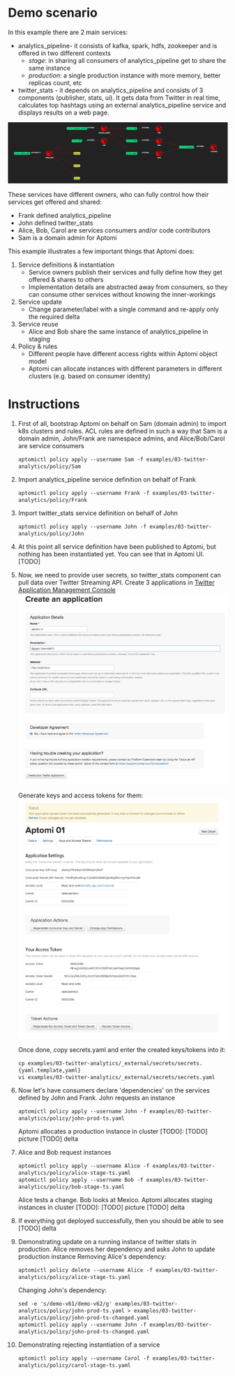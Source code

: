# Demo scenario

In this example there are 2 main services:
- analytics_pipeline- it consists of kafka, spark, hdfs, zookeeper and is offered in two different contexts
  - *stage*: in sharing all consumers of analytics_pipeline get to share the same instance
  - *production*: a single production instance with more memory, better replicas count, etc 
- twitter_stats - it depends on analytics_pipeline and consists of 3 components (publisher, stats, ui).
  It gets data from Twitter in real time, calculates top hashtags using an external analytics_pipeline service and displays
  results on a web page.  

![Diagram](diagram.png)

These services have different owners, who can fully control how their services get offered and shared:
- Frank defined analytics_pipeline
- John defined twitter_stats
- Alice, Bob, Carol are services consumers and/or code contributors
- Sam is a domain admin for Aptomi

This example illustrates a few important things that Aptomi does:
1. Service definitions & instantiation
    - Service owners publish their services and fully define how they get offered & shares to others
    - Implementation details are abstracted away from consumers, so they can consume other services without knowing the inner-workings
1. Service update
    - Change parameter/label with a single command and re-apply only the required delta 
1. Service reuse
    - Alice and Bob share the same instance of analytics_pipeline in staging
1. Policy & rules
    - Different people have different access rights within Aptomi object model
    - Aptomi can allocate instances with different parameters in different clusters (e.g. based on consumer identity)

# Instructions

1. First of all, bootstrap Aptomi on behalf on Sam (domain admin) to import k8s clusters and rules. ACL rules are defined in such
a way that Sam is a domain admin, John/Frank are namespace admins, and Alice/Bob/Carol are service consumers
    ```
    aptomictl policy apply --username Sam -f examples/03-twitter-analytics/policy/Sam
    ```
1. Import analytics_pipeline service definition on behalf of Frank
    ```
    aptomictl policy apply --username Frank -f examples/03-twitter-analytics/policy/Frank
    ```
1. Import twitter_stats service definition on behalf of John
    ```
    aptomictl policy apply --username John -f examples/03-twitter-analytics/policy/John
    ```
1. At this point all service definition have been published to Aptomi, but nothing has been instantiated yet. You can see
that in Aptomi UI.
    [TODO]

1. Now, we need to provide user secrets, so twitter_stats component can pull data over Twitter Streaming API. Create 3
applications in [Twitter Application Management Console](https://apps.twitter.com)
    ![Twitter App Create](twitter-app-create.png)
    
    Generate keys and access tokens for them:
    ![Twitter Create Tokens](twitter-create-tokens.png)
    
    Once done, copy secrets.yaml and enter the created keys/tokens into it:
   ```
   cp examples/03-twitter-analytics/_external/secrets/secrets.{yaml.template,yaml}
   vi examples/03-twitter-analytics/_external/secrets/secrets.yaml
   ```

1. Now let's have consumers declare 'dependencies' on the services defined by John and Frank. John requests an instance
    ```
    aptomictl policy apply --username John -f examples/03-twitter-analytics/policy/john-prod-ts.yaml
    ```
    Aptomi allocates a production instance in cluster [TODO]:
    [TODO] picture
    [TODO] delta

1. Alice and Bob request instances
    ```
    aptomictl policy apply --username Alice -f examples/03-twitter-analytics/policy/alice-stage-ts.yaml
    aptomictl policy apply --username Bob -f examples/03-twitter-analytics/policy/bob-stage-ts.yaml
    ```
    Alice tests a change. Bob looks at Mexico.
    Aptomi allocates staging instances in cluster [TODO]:
    [TODO] picture
    [TODO] delta

1. If everything got deployed successfully, then you should be able to see 
    [TODO] delta

1. Demonstrating update on a running instance of twitter stats in production. Alice removes her dependency and asks John to update production instance
    Removing Alice's dependency:
    ```
    aptomictl policy delete --username Alice -f examples/03-twitter-analytics/policy/alice-stage-ts.yaml
    ```
    Changing John's dependency:
    ```
    sed -e 's/demo-v61/demo-v62/g' examples/03-twitter-analytics/policy/john-prod-ts.yaml > examples/03-twitter-analytics/policy/john-prod-ts-changed.yaml
    aptomictl policy apply --username John -f examples/03-twitter-analytics/policy/john-prod-ts-changed.yaml
    ```

1. Demonstrating rejecting instantiation of a service
    ```
    aptomictl policy apply --username Carol -f examples/03-twitter-analytics/policy/carol-stage-ts.yaml
    ```
 